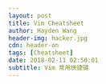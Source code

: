 ```yaml
---
layout: post
title: Vim Cheatsheet
author: Hayden Wang
header-img: hacker.jpg
cdn: header-on
tags: [Cheatsheet]
date: 2018-02-11 02:50:01
subtitle: Vim 常用快捷键
---
```

